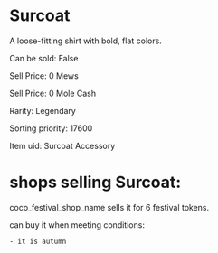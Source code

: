 # Surcoat

A loose-fitting shirt with bold, flat colors.

Can be sold: False

Sell Price: 0 Mews

Sell Price: 0 Mole Cash

Rarity: Legendary

Sorting priority: 17600

Item uid: Surcoat Accessory

# shops selling Surcoat:

coco_festival_shop_name sells it for 6 festival tokens.

  can buy it when meeting conditions: 

    - it is autumn